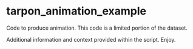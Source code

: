 # tarpon_animation_example
Code to produce animation. This code is a limited portion of the dataset. 

Additional information and context provided within the script. Enjoy.